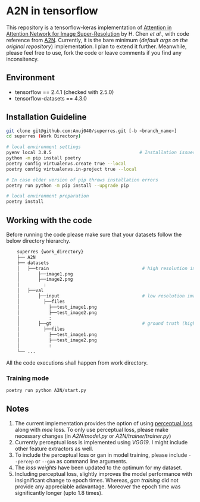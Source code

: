 # A2N in tensorflow
This repository is a tensorflow-keras implementation of [Attention in Attention Network for Image Super-Resolution](https://arxiv.org/abs/2104.09497) by H. Chen _et al._,
with code reference from [A2N](https://github.com/haoyuc/A2N). 
Currently, it is the bare minimum (_default args on the original repository_) implementation. I plan to extend it further. Meanwhile, please feel free to use, fork the 
code or leave comments if you find any inconsitency.

## Environment
* tensorflow == 2.4.1 (checked with 2.5.0)
* tensorflow-datasets == 4.3.0

## Installation Guideline

```sh
git clone git@github.com:Anuj040/superres.git [-b <branch_name>]
cd superres (Work Directory)

# local environment settings
pyenv local 3.8.5                                 # Installation issues with 3.9.2
python -m pip install poetry
poetry config virtualenvs.create true --local
poetry config virtualenvs.in-project true --local

# In case older version of pip throws installation errors
poetry run python -m pip install --upgrade pip 

# local environment preparation
poetry install

```

## Working with the code
Before running the code please make sure that your datasets follow the below directory hierarchy.

```sh
    superres {work_directory}
    ├── A2N
    ├── datasets                  
    │   ├──train                                   # high resolution images
    │       ├──image1.png
    │       ├──image2.png
    │         :
    │   ├──val
    │       ├──input                               # low resolution images
    │         ├──files  
    │           ├──test_image1.png
    │           ├──test_image2.png
    │           :  
    │       ├──gt                                  # ground truth (high resolution images)
    │         ├──files  
    │           ├──test_image1.png
    │           ├──test_image2.png
    │           :      
    └── ...
```
All the code executions shall happen from work directory.

### Training mode
  ```sh
  poetry run python A2N/start.py
  ```

## Notes
1. The current implementation provides the option of using [perceptual loss](https://arxiv.org/abs/1603.08155) along with _mae_ loss. To only use perceptual loss, please make necessary changes (in _A2N/model.py_ or _A2N/trainer/trainer.py_)
2. Currently perceptual loss is implemented using _VGG19_. I might include other feature extractors as well.
3. To include the perceptual loss or gan in model training, please include ```--percep``` or ```--gan``` as command line arguments.
4. The *loss weights* have been updated to the optimum for my dataset. 
5. Including perceptual loss, slightly improves the model performance with insignificant change to epoch times. Whereas, *gan training* did not provide any appreciable adavantage. Moreover the epoch time was significantly longer (upto 1.8 times).
